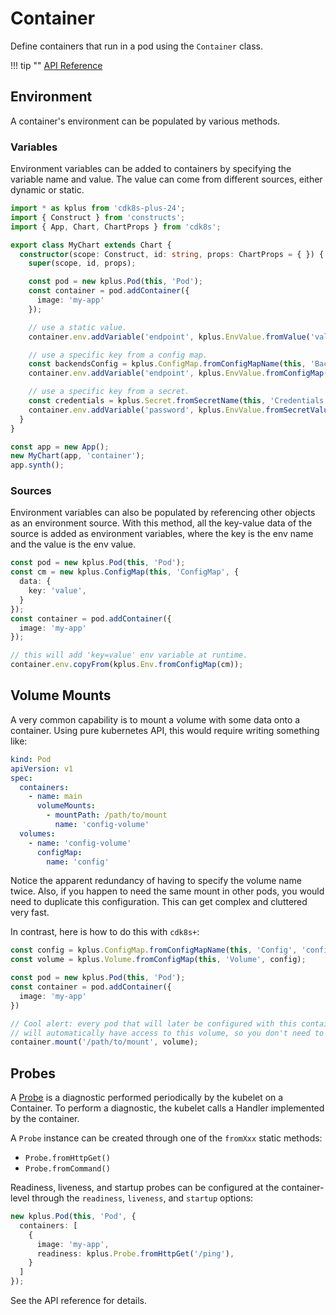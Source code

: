 # Container

Define containers that run in a pod using the `Container` class.

!!! tip ""
    [API Reference](../../reference/cdk8s-plus-24/typescript.md#container)

## Environment

A container's environment can be populated by various methods.

### Variables

Environment variables can be added to containers by specifying the
variable name and value. The value can come from different sources, either dynamic or static.

```typescript
import * as kplus from 'cdk8s-plus-24';
import { Construct } from 'constructs';
import { App, Chart, ChartProps } from 'cdk8s';

export class MyChart extends Chart {
  constructor(scope: Construct, id: string, props: ChartProps = { }) {
    super(scope, id, props);

    const pod = new kplus.Pod(this, 'Pod');
    const container = pod.addContainer({
      image: 'my-app'
    });

    // use a static value.
    container.env.addVariable('endpoint', kplus.EnvValue.fromValue('value'));

    // use a specific key from a config map.
    const backendsConfig = kplus.ConfigMap.fromConfigMapName(this, 'BackendConfig', 'backends');
    container.env.addVariable('endpoint', kplus.EnvValue.fromConfigMap(backendsConfig, 'endpoint'));

    // use a specific key from a secret.
    const credentials = kplus.Secret.fromSecretName(this, 'Credentials', 'credentials');
    container.env.addVariable('password', kplus.EnvValue.fromSecretValue({ secret: credentials, key: 'password' }));
  }
}

const app = new App();
new MyChart(app, 'container');
app.synth();
```

### Sources

Environment variables can also be populated by referencing other objects as an environment source.
With this method, all the key-value data of the source is added as environment variables,
where the key is the env name and the value is the env value.

```typescript
const pod = new kplus.Pod(this, 'Pod');
const cm = new kplus.ConfigMap(this, 'ConfigMap', {
  data: {
    key: 'value',
  }
});
const container = pod.addContainer({
  image: 'my-app'
});

// this will add 'key=value' env variable at runtime.
container.env.copyFrom(kplus.Env.fromConfigMap(cm));
```

## Volume Mounts

A very common capability is to mount a volume with some data onto a container. Using pure kubernetes API, this would require writing something like:

```yaml
kind: Pod
apiVersion: v1
spec:
  containers:
    - name: main
      volumeMounts:
        - mountPath: /path/to/mount
          name: 'config-volume'
  volumes:
    - name: 'config-volume'
      configMap:
        name: 'config'
```

Notice the apparent redundancy of having to specify the volume name twice. Also, if you happen to need the same mount in other pods,
you would need to duplicate this configuration. This can get complex and cluttered very fast.

In contrast, here is how to do this with `cdk8s+`:

```typescript
const config = kplus.ConfigMap.fromConfigMapName(this, 'Config', 'config');
const volume = kplus.Volume.fromConfigMap(this, 'Volume', config);

const pod = new kplus.Pod(this, 'Pod');
const container = pod.addContainer({
  image: 'my-app'
})

// Cool alert: every pod that will later be configured with this container,
// will automatically have access to this volume, so you don't need to explicitly add it to the pod spec!.
container.mount('/path/to/mount', volume);
```

## Probes

A [Probe] is a diagnostic performed periodically by the kubelet on a Container. To
perform a diagnostic, the kubelet calls a Handler implemented by the container.

[Probe]: https://kubernetes.io/docs/reference/generated/kubernetes-api/v1.19/#probe-v1-core

A `Probe` instance can be created through one of the `fromXxx` static methods:

- `Probe.fromHttpGet()`
- `Probe.fromCommand()`

Readiness, liveness, and startup probes can be configured at the container-level through the `readiness`, `liveness`, and `startup` options:

```typescript
new kplus.Pod(this, 'Pod', {
  containers: [
    {
      image: 'my-app',
      readiness: kplus.Probe.fromHttpGet('/ping'),
    }
  ]
});
```

See the API reference for details.
